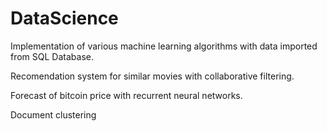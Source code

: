 # DataScience
Implementation of various machine learning algorithms with data imported from SQL Database.

Recomendation system for similar movies with  collaborative filtering.

Forecast of bitcoin price with recurrent neural networks.

Document clustering
